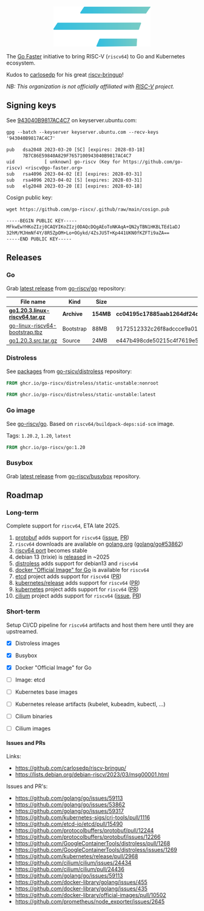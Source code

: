 <p align="center">
<a href="https://go-faster.org"><img src="./profile/logo_borderless.svg" width="256" height="105" alt="go faster logo"></a>
</p>

The [Go Faster](https://github.com/go-faster/) initiative to bring RISC-V (`riscv64`) to Go and Kubernetes ecosystem.

Kudos to [carlosedp](https://github.com/carlosedp) for his great [riscv-bringup](https://github.com/carlosedp/riscv-bringup/)!

*NB: This organization is not officially affiliated with [RISC-V](https://riscv.org/) project.*

## Signing keys

See [943040B9817AC4C7][keyserver] on keyserver.ubuntu.com:

[keyserver]: https://keyserver.ubuntu.com/pks/lookup?search=943040B9817AC4C7&fingerprint=on&op=index

```
gpg --batch --keyserver keyserver.ubuntu.com --recv-keys '943040B9817AC4C7'
```

```
pub   dsa2048 2023-03-20 [SC] [expires: 2028-03-18]
      7B7C86E59840A829F7657100943040B9817AC4C7
uid           [ unknown] go-riscv (Key for https://github.com/go-riscv) <riscv@go-faster.org>
sub   rsa4096 2023-04-02 [E] [expires: 2028-03-31]
sub   rsa4096 2023-04-02 [S] [expires: 2028-03-31]
sub   elg2048 2023-03-20 [E] [expires: 2028-03-18]
```

Cosign public key:

```
wget https://github.com/go-riscv/.github/raw/main/cosign.pub
```
```
-----BEGIN PUBLIC KEY-----
MFkwEwYHKoZIzj0CAQYIKoZIzj0DAQcDQgAEoToNKAqA+QN2yTBN1HKBLTEd1aDJ
32hM/MJHmNf4Y/8R5ZpOM+Lo+OGykd/4ZsJU5T+Kp441UKN0fKZFTi9aZA==
-----END PUBLIC KEY-----
```

## Releases

### Go
Grab [latest release][go-latest] from [go-riscv/go][go-repo] repository:

| File name | Kind | Size | SHA256 |
|-----------|------|------|--------|
| [**go1.20.3.linux-riscv64.tar.gz**](https://github.com/go-riscv/go/releases/download/build-230412.0/go1.20.3.linux-riscv64.tar.gz) | **Archive** | **154MB** | **cc04195c17885aab1264df24d09e417854bebbc6e567e422cdce1eb6399053bc** |
| [go-linux-riscv64-bootstrap.tbz](https://github.com/go-riscv/go/releases/download/build-230412.0/go-linux-riscv64-bootstrap.tbz) | Bootstrap | 88MB | 9172512332c26f8adccce9a0177292f19efa2f0b5eca5ac4855539973a301195 |
| [go1.20.3.src.tar.gz](https://github.com/go-riscv/go/releases/download/build-230412.0/go1.20.3.src.tar.gz) | Source | 24MB | e447b498cde50215c4f7619e5124b0fc4e25fb5d16ea47271c47f278e7aa763a |

[go-repo]: https://github.com/go-riscv/go
[go-latest]: https://github.com/go-riscv/go/releases/latest

### Distroless

See [packages][distroless-packages] from [go-rsicv/distroless][distroless-repo] repository:

```dockerfile
FROM ghcr.io/go-riscv/distroless/static-unstable:nonroot
```

```dockerfile
FROM ghcr.io/go-riscv/distroless/static-unstable:latest
```

### Go image
See [go-riscv/go][docker-package]. Based on `riscv64/buildpack-deps:sid-scm` image.

Tags: `1.20.2`, `1.20`, `latest`

[docker-package]: https://github.com/go-riscv/docker-library-go/pkgs/container/go

```dockerfile
FROM ghcr.io/go-riscv/go:1.20
```

[distroless-packages]: https://github.com/orgs/go-riscv/packages?repo_name=distroless
[distroless-repo]: https://github.com/go-riscv/distroless

### Busybox

Grab [latest release][busybox-latest] from [go-riscv/busybox][busybox-repo] repository.

[busybox-repo]: https://github.com/go-riscv/busybox
[busybox-latest]: https://github.com/go-riscv/busybox/releases/latest

## Roadmap
###  Long-term

Complete support for `riscv64`, ETA late 2025.

1. [protobuf][protobuf] adds support for `riscv64` ([issue][protobuf-issue], [PR][protobuf-pr])
2. `riscv64` downloads  are available on [golang.org](https://golang.org/dl/) ([golang/go#53862][go-issue])
3. [riscv64 port](https://wiki.debian.org/Ports/riscv64) becomes stable
4. debian 13 (trixie) is [released](https://en.wikipedia.org/wiki/Debian_version_history) in ~2025
5. [distroless](https://github.com/GoogleContainerTools/distroless/) adds support for  debian13 and `riscv64`
6. [docker "Official Image" for Go](https://github.com/docker-library/golang) is available for `riscv64`
7. [etcd][etcd] project adds support for `riscv64` ([PR][etcd-pr])
8. [kubernetes/release][k8s-release] adds support for `riscv64` ([PR][k8s-release-pr])
9. [kubernetes][k8s] project adds support for `riscv64` ([PR][k8s-pr])
10. [cilium][cilium] project adds support for `riscv64` ([issue][cilium-issue], [PR][cilium-pr])

[go-issue]: https://github.com/golang/go/issues/53862
[protobuf]: https://github.com/protocolbuffers/protobuf
[protobuf-issue]: https://github.com/protocolbuffers/protobuf/issues/12266
[protobuf-pr]: https://github.com/protocolbuffers/protobuf/pull/12244
[etcd]: https://github.com/etcd-io/etcd
[etcd-pr]: https://github.com/etcd-io/etcd/pull/15490
[k8s-release]: https://github.com/kubernetes/release
[k8s-release-pr]: https://github.com/kubernetes/release/pull/2968
[k8s]: https://github.com/kubernetes/kubernetes
[k8s-pr]: https://github.com/kubernetes/kubernetes/pull/116686
[cilium]: https://github.com/cilium/cilium
[cilium-issue]: https://github.com/cilium/cilium/issues/24434
[cilium-pr]: https://github.com/cilium/cilium/pull/24436

### Short-term

Setup CI/CD pipeline for `riscv64` artifacts and host them here until they are upstreamed.

- [x] Distroless images
- [x] Busybox
- [x] Docker "Official Image" for Go
- [ ] Image: etcd
- [ ] Kubernetes base images
- [ ] Kubernetes release artifacts (kubelet, kubeadm, kubectl, ...)
- [ ] Cilium binaries
- [ ] Cilium images


#### Issues and PRs

Links:

- https://github.com/carlosedp/riscv-bringup/
- https://lists.debian.org/debian-riscv/2023/03/msg00001.html

Issues and PR's:

- https://github.com/golang/go/issues/59113
- https://github.com/golang/go/issues/53862
- https://github.com/golang/go/issues/59317
- https://github.com/kubernetes-sigs/cri-tools/pull/1116
- https://github.com/etcd-io/etcd/pull/15490
- https://github.com/protocolbuffers/protobuf/pull/12244
- https://github.com/protocolbuffers/protobuf/issues/12266
- https://github.com/GoogleContainerTools/distroless/pull/1268
- https://github.com/GoogleContainerTools/distroless/issues/1269
- https://github.com/kubernetes/release/pull/2968
- https://github.com/cilium/cilium/issues/24434
- https://github.com/cilium/cilium/pull/24436
- https://github.com/golang/go/issues/59113
- https://github.com/docker-library/golang/issues/455
- https://github.com/docker-library/golang/issues/435
- https://github.com/docker-library/official-images/pull/10502
- https://github.com/prometheus/node_exporter/issues/2645